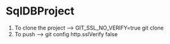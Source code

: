 # SqlDBProject

1. To clone the project --> GIT_SSL_NO_VERIFY=true git clone <gitUrl>
2. To push --> git config http.sslVerify false
